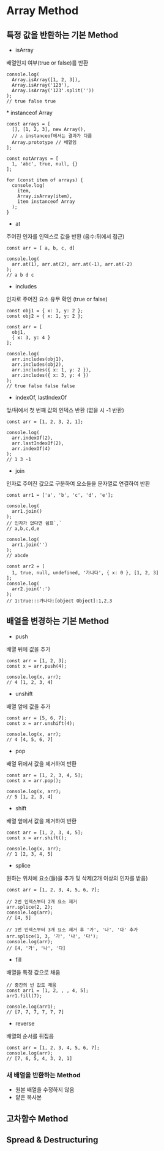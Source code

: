 # Array Method

## 특정 값을 반환하는 기본 Method

- isArray

배열인지 여부(true or false)를 반환

```
console.log(
  Array.isArray([1, 2, 3]),
  Array.isArray('123'),
  Array.isArray('123'.split(''))
);
// true false true
```

\* instanceof Array

```
const arrays = [
  [], [1, 2, 3], new Array(),
  // ⚠️ instanceof에서는 결과가 다름
  Array.prototype // 배열임
];

const notArrays = [
  1, 'abc', true, null, {}
];

for (const item of arrays) {
  console.log(
    item,
    Array.isArray(item),
    item instanceof Array
  );
}
```

- at

주어진 인자를 인덱스로 값을 반환 (음수:뒤에서 접근)

```
const arr = [ a, b, c, d]

console.log(
  arr.at(1), arr.at(2), arr.at(-1), arr.at(-2)
);
// a b d c
```

- includes

인자로 주어진 요소 유무 확인 (true or false)

```
const obj1 = { x: 1, y: 2 };
const obj2 = { x: 1, y: 2 };

const arr = [
  obj1,
  { x: 3, y: 4 }
];

console.log(
  arr.includes(obj1),
  arr.includes(obj2),
  arr.includes({ x: 1, y: 2 }),
  arr.includes({ x: 3, y: 4 })
);
// true false false false
```

- indexOf, lastIndexOf

앞/뒤에서 첫 번째 값의 인덱스 반환 (없을 시 -1 반환)

```
const arr = [1, 2, 3, 2, 1];

console.log(
  arr.indexOf(2),
  arr.lastIndexOf(2),
  arr.indexOf(4)
);
// 1 3 -1
```

- join

인자로 주어진 값으로 구분하여 요소들을 문자열로 연결하여 반환

```
const arr1 = ['a', 'b', 'c', 'd', 'e'];

console.log(
  arr1.join()
);
// 인자가 없다면 쉼표`,`
// a,b,c,d,e

console.log(
  arr1.join('')
);
// abcde
```

```
const arr2 = [
  1, true, null, undefined, '가나다', { x: 0 }, [1, 2, 3]
];
console.log(
  arr2.join(':')
);
// 1:true:::가나다:[object Object]:1,2,3
```

## 배열을 변경하는 기본 Method

- push

배열 뒤에 값을 추가

```
const arr = [1, 2, 3];
const x = arr.push(4);

console.log(x, arr);
// 4 [1, 2, 3, 4]
```

- unshift

배열 앞에 값을 추가

```
const arr = [5, 6, 7];
const x = arr.unshift(4);

console.log(x, arr);
// 4 [4, 5, 6, 7]
```

- pop

배열 뒤에서 값을 제거하여 반환

```
const arr = [1, 2, 3, 4, 5];
const x = arr.pop();

console.log(x, arr);
// 5 [1, 2, 3, 4]
```

- shift

배열 앞에서 값을 제거하여 반환

```
const arr = [1, 2, 3, 4, 5];
const x = arr.shift();

console.log(x, arr);
// 1 [2, 3, 4, 5]
```

- splice

원하는 위치에 요소(들)을 추가 및 삭제(2개 이상의 인자를 받음)

```
const arr = [1, 2, 3, 4, 5, 6, 7];

// 2번 인덱스부터 2개 요소 제거
arr.splice(2, 2);
console.log(arr);
// [4, 5]

// 1번 인덱스부터 3개 요소 제거 후 '가', '나', '다' 추가
arr.splice(1, 3, '가', '나', '다');
console.log(arr);
// [4, '가', '나', '다]
```

- fill

배열을 특정 값으로 채움

```
// 중간의 빈 값도 채움
const arr1 = [1, 2, , , 4, 5];
arr1.fill(7);

console.log(arr1);
// [7, 7, 7, 7, 7, 7]
```

- reverse

배열의 순서를 뒤집음

```
const arr = [1, 2, 3, 4, 5, 6, 7];
console.log(arr);
// [7, 6, 5, 4, 3, 2, 1]
```

### 새 배열을 반환하는 Method

- 원본 배열을 수정하지 않음
- 얕은 복사본

## 고차함수 Method

## Spread & Destructuring
